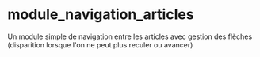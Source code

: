 # module_navigation_articles
Un module simple de navigation entre les articles avec gestion des flèches (disparition lorsque l'on ne peut plus reculer ou avancer)
